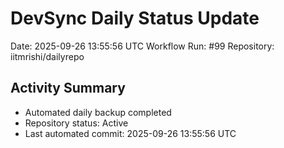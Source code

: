 # DevSync Daily Status Update
Date: 2025-09-26 13:55:56 UTC
Workflow Run: #99
Repository: iitmrishi/dailyrepo

## Activity Summary
- Automated daily backup completed
- Repository status: Active
- Last automated commit: 2025-09-26 13:55:56 UTC
